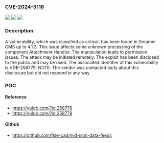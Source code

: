 ### [CVE-2024-3118](https://cve.mitre.org/cgi-bin/cvename.cgi?name=CVE-2024-3118)
![](https://img.shields.io/static/v1?label=Product&message=CMS&color=blue)
![](https://img.shields.io/static/v1?label=Version&message=%3D%204.1.0%20&color=brighgreen)
![](https://img.shields.io/static/v1?label=Vulnerability&message=CWE-275%20Permission%20Issues&color=brighgreen)

### Description

A vulnerability, which was classified as critical, has been found in Dreamer CMS up to 4.1.3. This issue affects some unknown processing of the component Attachment Handler. The manipulation leads to permission issues. The attack may be initiated remotely. The exploit has been disclosed to the public and may be used. The associated identifier of this vulnerability is VDB-258779. NOTE: The vendor was contacted early about this disclosure but did not respond in any way.

### POC

#### Reference
- https://vuldb.com/?id.258779
- https://vuldb.com/?id.258779

#### Github
- https://github.com/fkie-cad/nvd-json-data-feeds

